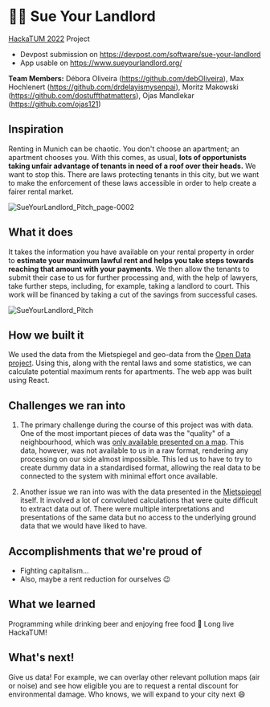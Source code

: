 # 🧑‍⚖️ Sue Your Landlord

[HackaTUM 2022](https://hackatum22.devpost.com/) Project<br/>

-   Devpost submission on https://devpost.com/software/sue-your-landlord<br/>
-   App usable on https://www.sueyourlandlord.org/

**Team Members:** Débora Oliveira (https://github.com/debOliveira), Max Hochlenert (https://github.com/drdelayismysenpai), Moritz Makowski (https://github.com/dostuffthatmatters), Ojas Mandlekar (https://github.com/ojas121)

## Inspiration

Renting in Munich can be chaotic. You don't choose an apartment; an apartment chooses you. With this comes, as usual, **lots of opportunists taking unfair advantage of tenants in need of a roof over their heads.** We want to stop this. There are laws protecting tenants in this city, but we want to make the enforcement of these laws accessible in order to help create a fairer rental market.

![SueYourLandlord_Pitch_page-0002](https://user-images.githubusercontent.com/29046316/202885683-a105b22d-0dc4-44fb-aa72-2957ee8a3437.jpg)

## What it does

It takes the information you have available on your rental property in order to **estimate your maximum lawful rent and helps you take steps towards reaching that amount with your payments**. We then allow the tenants to submit their case to us for further processing and, with the help of lawyers, take further steps, including, for example, taking a landlord to court. This work will be financed by taking a cut of the savings from successful cases.

![SueYourLandlord_Pitch](https://user-images.githubusercontent.com/48807586/202893629-7cfe76b9-15c6-47ba-9275-b3fe2586a359.png)

## How we built it

We used the data from the Mietspiegel and geo-data from the [Open Data project](https://opendata.muenchen.de/). Using this, along with the rental laws and some statistics, we can calculate potential maximum rents for apartments. The web app was built using React.

## Challenges we ran into

1. The primary challenge during the course of this project was with data. One of the most important pieces of data was the "quality" of a neighbourhood, which was [only available presented on a map](https://2019.mietspiegel-muenchen.de/wohnlagenkarte/). This data, however, was not available to us in a raw format, rendering any processing on our side almost impossible. This led us to have to try to create dummy data in a standardised format, allowing the real data to be connected to the system with minimal effort once available.

2. Another issue we ran into was with the data presented in the [Mietspiegel](https://2021.mietspiegel-muenchen.de/broschueren/Mietspiegel_2021_Broschuere.pdf) itself. It involved a lot of convoluted calculations that were quite difficult to extract data out of. There were multiple interpretations and presentations of the same data but no access to the underlying ground data that we would have liked to have.

## Accomplishments that we're proud of

-   Fighting capitalism...
-   Also, maybe a rent reduction for ourselves :wink:

## What we learned

Programming while drinking beer and enjoying free food :blue_heart: Long live HackaTUM!

## What's next!

Give us data! For example, we can overlay other relevant pollution maps (air or noise) and see how eligible you are to request a rental discount for environmental damage. Who knows, we will expand to your city next :smile:
